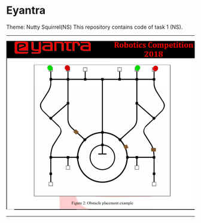 # Eyantra
Theme: Nutty Squirrel(NS)
This repository contains code of task 1 (NS).
******************************************************************************************************************************************
![](Screenshot%20(8).png)
*******************************************************************************************************************************************
